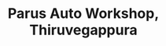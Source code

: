 ---
title: "Parus Auto Workshop, Thiruvegappura"
url: /thiruvegappura/parus-auto-workshop-thiruvegappura/
shop: Autowerkstatt
---